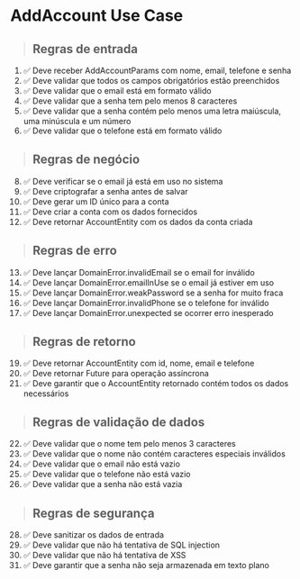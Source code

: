 # AddAccount Use Case

> ## Regras de entrada
01. ✅ Deve receber AddAccountParams com nome, email, telefone e senha
02. ✅ Deve validar que todos os campos obrigatórios estão preenchidos
03. ✅ Deve validar que o email está em formato válido
04. ✅ Deve validar que a senha tem pelo menos 8 caracteres
05. ✅ Deve validar que a senha contém pelo menos uma letra maiúscula, uma minúscula e um número
06. ✅ Deve validar que o telefone está em formato válido

> ## Regras de negócio
08. ✅ Deve verificar se o email já está em uso no sistema
09. ✅ Deve criptografar a senha antes de salvar
10. ✅ Deve gerar um ID único para a conta
11. ✅ Deve criar a conta com os dados fornecidos
12. ✅ Deve retornar AccountEntity com os dados da conta criada

> ## Regras de erro
13. ✅ Deve lançar DomainError.invalidEmail se o email for inválido
14. ✅ Deve lançar DomainError.emailInUse se o email já estiver em uso
15. ✅ Deve lançar DomainError.weakPassword se a senha for muito fraca
16. ✅ Deve lançar DomainError.invalidPhone se o telefone for inválido
17. ✅ Deve lançar DomainError.unexpected se ocorrer erro inesperado

> ## Regras de retorno
19. ✅ Deve retornar AccountEntity com id, nome, email e telefone
20. ✅ Deve retornar Future<AccountEntity> para operação assíncrona
21. ✅ Deve garantir que o AccountEntity retornado contém todos os dados necessários

> ## Regras de validação de dados
22. ✅ Deve validar que o nome tem pelo menos 3 caracteres
23. ✅ Deve validar que o nome não contém caracteres especiais inválidos
24. ✅ Deve validar que o email não está vazio
25. ✅ Deve validar que o telefone não está vazio
26. ✅ Deve validar que a senha não está vazia

> ## Regras de segurança
28. ✅ Deve sanitizar os dados de entrada
29. ✅ Deve validar que não há tentativa de SQL injection
30. ✅ Deve validar que não há tentativa de XSS
31. ✅ Deve garantir que a senha não seja armazenada em texto plano
